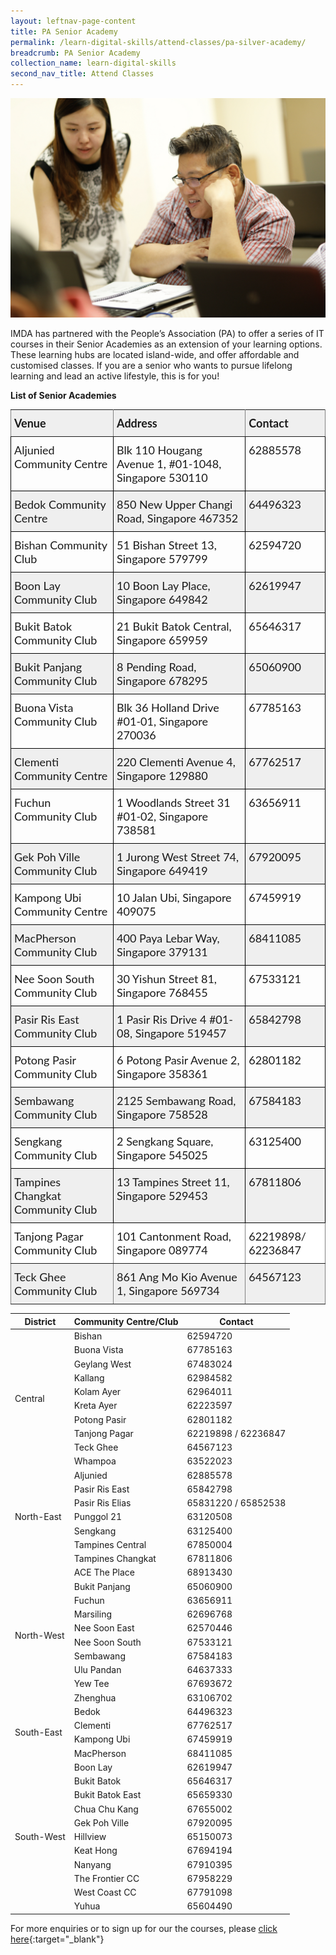 ```yaml
---
layout: leftnav-page-content
title: PA Senior Academy
permalink: /learn-digital-skills/attend-classes/pa-silver-academy/
breadcrumb: PA Senior Academy
collection_name: learn-digital-skills
second_nav_title: Attend Classes
---
```


![pasa](/images/learn-digital-skills/pa-senior-academy/pa-senior-academy.jpeg)

IMDA has partnered with the People’s Association (PA) to offer a series of IT courses in their Senior Academies as an extension of your learning options. These learning hubs are located island-wide, and offer affordable and customised classes.
If you are a senior who wants to pursue lifelong learning and lead an active lifestyle, this is for you!

**List of Senior Academies**


<style type="text/css">
.tg  {border-collapse:collapse;border-spacing:0;}
.tg td{font-family:Lato;font-size:18px;padding:10px 5px;border-style:solid;border-width:1px;overflow:hidden;word-break:normal;border-color:black;}
.tg th{font-family:Lato;font-size:18px;font-weight:normal;padding:10px 5px;border-style:solid;border-width:1px;overflow:hidden;word-break:normal;border-color:black;}
.tg .tg-kftd{background-color:#efefef;text-align:left;vertical-align:top}
.tg .tg-dvid{font-weight:bold;background-color:#efefef;border-color:inherit;text-align:left;vertical-align:top}
.tg .tg-0lax{text-align:left;vertical-align:top}
.tg .tg-c6of{background-color:#ffffff;border-color:inherit;text-align:left;vertical-align:top}
.tg .tg-y698{background-color:#efefef;border-color:inherit;text-align:left;vertical-align:top}
  .content table td, .content table th{
  border:1px solid;
}

.content table tbody tr:last-child td, .content table tbody tr:last-child th{
  border-bottom-width:thin;
}
</style>
<table class="tg">
  <tr>
    <th class="tg-dvid">Venue</th>
    <th class="tg-dvid">Address</th>
    <th class="tg-dvid">Contact</th>
  </tr>
  <tr>
    <td class="tg-0lax">Aljunied Community Centre</td>
    <td class="tg-0lax">Blk 110 Hougang Avenue 1, #01-1048, Singapore 530110</td>
    <td class="tg-0lax">62885578</td>
  </tr>
  <tr>
    <td class="tg-kftd">Bedok Community Centre</td>
    <td class="tg-kftd">850 New Upper Changi Road, Singapore 467352</td>
    <td class="tg-kftd">64496323</td>
  </tr>
  <tr>
    <td class="tg-0lax">Bishan Community Club</td>
    <td class="tg-0lax">51 Bishan Street 13, Singapore 579799</td>
    <td class="tg-0lax">62594720</td>
  </tr>
  <tr>
    <td class="tg-kftd">Boon Lay Community Club</td>
    <td class="tg-kftd">10 Boon Lay Place, Singapore 649842</td>
    <td class="tg-kftd">62619947</td>
  </tr>
  <tr>
    <td class="tg-0lax">Bukit Batok Community Club</td>
    <td class="tg-0lax">21 Bukit Batok Central, Singapore 659959</td>
    <td class="tg-0lax">65646317</td>
  </tr>
  <tr>
    <td class="tg-kftd">Bukit Panjang Community Club</td>
    <td class="tg-kftd">8 Pending Road, Singapore 678295</td>
    <td class="tg-kftd">65060900</td>
  </tr>
  <tr>
    <td class="tg-0lax">Buona Vista Community Club</td>
    <td class="tg-0lax">Blk 36 Holland Drive #01-01, Singapore 270036</td>
    <td class="tg-0lax">67785163</td>
  </tr>
  <tr>
    <td class="tg-kftd">Clementi Community Centre</td>
    <td class="tg-kftd">220 Clementi Avenue 4, Singapore 129880</td>
    <td class="tg-kftd">67762517</td>
  </tr>
  <tr>
    <td class="tg-0lax">Fuchun Community Club</td>
    <td class="tg-0lax">1 Woodlands Street 31 #01-02, Singapore 738581</td>
    <td class="tg-0lax">63656911</td>
  </tr>
  <tr>
    <td class="tg-kftd">Gek Poh Ville Community Club</td>
    <td class="tg-kftd">1 Jurong West Street 74, Singapore 649419</td>
    <td class="tg-kftd">67920095</td>
  </tr>
  <tr>
    <td class="tg-0lax">Kampong Ubi Community Centre</td>
    <td class="tg-0lax">10 Jalan Ubi, Singapore 409075</td>
    <td class="tg-0lax">67459919</td>
  </tr>
  <tr>
    <td class="tg-kftd">MacPherson Community Club</td>
    <td class="tg-kftd">400 Paya Lebar Way, Singapore 379131</td>
    <td class="tg-kftd">68411085</td>
  </tr>
  <tr>
    <td class="tg-0lax">Nee Soon South Community Club</td>
    <td class="tg-0lax">30 Yishun Street 81, Singapore 768455</td>
    <td class="tg-0lax">67533121</td>
  </tr>
  <tr>
    <td class="tg-kftd">Pasir Ris East Community Club</td>
    <td class="tg-kftd">1 Pasir Ris Drive 4 #01-08, Singapore 519457</td>
    <td class="tg-kftd">65842798</td>
  </tr>
  <tr>
    <td class="tg-0lax">Potong Pasir Community Club</td>
    <td class="tg-0lax">6 Potong Pasir Avenue 2, Singapore 358361</td>
    <td class="tg-0lax">62801182</td>
  </tr>
  <tr>
    <td class="tg-kftd">Sembawang Community Club</td>
    <td class="tg-kftd">2125 Sembawang Road, Singapore 758528</td>
    <td class="tg-kftd">67584183</td>
  </tr>
  <tr>
    <td class="tg-0lax">Sengkang Community Club</td>
    <td class="tg-0lax">2 Sengkang Square, Singapore 545025</td>
    <td class="tg-0lax">63125400</td>
  </tr>
  <tr>
    <td class="tg-kftd">Tampines Changkat Community Club</td>
    <td class="tg-kftd">13 Tampines Street 11, Singapore 529453</td>
    <td class="tg-kftd">67811806</td>
  </tr>
  <tr>
    <td class="tg-c6of">Tanjong Pagar Community Club</td>
    <td class="tg-c6of">101 Cantonment Road, Singapore 089774</td>
    <td class="tg-c6of">62219898/ 62236847</td>
  </tr>
  <tr>
    <td class="tg-y698">Teck Ghee Community Club</td>
    <td class="tg-y698">861 Ang Mo Kio Avenue 1, Singapore 569734</td>
    <td class="tg-y698">64567123</td>
  </tr>
</table>

<table>
    <thead>
        <tr>
            <th>District</th>
            <th>Community Centre/Club</th>
            <th>Contact</th>
        </tr>
    </thead>
    <tbody>
        <tr>
            <td rowspan="10">Central</td>
            <td>Bishan</td>
            <td>62594720</td>
        </tr>
        <tr>
            <td>Buona Vista</td>
            <td>67785163</td>
        </tr>
        <tr>
            <td>Geylang West</td>
            <td>67483024</td>
        </tr>
        <tr>
            <td>Kallang</td>
            <td>62984582</td>
        </tr>
        <tr>
            <td>Kolam Ayer</td>
            <td>62964011</td>
        </tr>
        <tr>
            <td>Kreta Ayer</td>
            <td>62223597</td>
        </tr>
        <tr>
            <td>Potong Pasir</td>
            <td>62801182</td>
        </tr>
        <tr>
            <td>Tanjong Pagar</td>
            <td>62219898 / 62236847</td>
        </tr>
        <tr>
            <td>Teck Ghee</td>
            <td>64567123</td>
        </tr>
        <tr>
            <td>Whampoa</td>
            <td>63522023</td>
        </tr>
        <tr>
            <td rowspan="7">North-East</td>
            <td>Aljunied</td>
            <td>62885578</td>
        </tr>
        <tr>
            <td>Pasir Ris East</td>
            <td>65842798</td>
        </tr>
        <tr>
            <td>Pasir Ris Elias</td>
            <td>65831220 / 65852538</td>
        </tr>
        <tr>
            <td>Punggol 21</td>
            <td>63120508</td>
        </tr>
        <tr>
            <td>Sengkang</td>
            <td>63125400</td>
        </tr>
        <tr>
            <td>Tampines Central</td>
            <td>67850004</td>
        </tr>
        <tr>
            <td>Tampines Changkat</td>
            <td>67811806</td>
        </tr>
        <tr>
            <td rowspan="10">North-West</td>
            <td>ACE The Place</td>
            <td>68913430</td>
        <tr>
            <td>Bukit Panjang</td>
            <td>65060900</td>
        </tr>
        <tr>
            <td>Fuchun</td>
            <td>63656911</td>
        </tr>
        <tr>
            <td>Marsiling</td>
            <td>62696768</td>
        </tr>
        <tr>
            <td>Nee Soon East</td>
            <td>62570446</td>
        </tr>
        <tr>
            <td>Nee Soon South</td>
            <td>67533121</td>
        </tr>
        <tr>
            <td>Sembawang</td>
            <td>67584183</td>
        </tr>
        <tr>
            <td>Ulu Pandan</td>
            <td>64637333</td>
        </tr>
        <tr>
            <td>Yew Tee</td>
            <td>67693672</td>
        </tr>
        <tr>
            <td>Zhenghua</td>
            <td>63106702</td>
        </tr>
        <tr>
            <td rowspan="4">South-East</td>
            <td>Bedok</td>
            <td>64496323</td>
        <tr>
            <td>Clementi</td>
            <td>67762517</td>
        </tr>
        <tr>
            <td>Kampong Ubi</td>
            <td>67459919</td>
        <tr>
            <td>MacPherson</td>
            <td>68411085</td>
            </tr>
        <tr>
            <td rowspan="11">South-West</td>
            <td>Boon Lay</td>
            <td>62619947</td>
        </tr>
        <tr>
            <td>Bukit Batok</td>
            <td>65646317</td>
        </tr>
        <tr>
            <td>Bukit Batok East</td>
            <td>65659330</td>
        </tr>
        <tr>
            <td>Chua Chu Kang</td>
            <td>67655002</td>
        </tr>
        <tr>
            <td>Gek Poh Ville</td>
            <td>67920095</td>
        </tr>
        <tr>
            <td>Hillview</td>
            <td>65150073</td>
        </tr>
        <tr>
            <td>Keat Hong</td>
            <td>67694194</td>
        </tr>
        <tr>
            <td>Nanyang</td>
            <td>67910395</td>
        </tr>
        <tr>
            <td>The Frontier CC</td>
            <td>67958229</td>
        </tr>
        <tr>
            <td>West Coast CC</td>
            <td>67791098</td>
        </tr>
        <tr>
            <td>Yuhua</td>
            <td>65604490</td>
        </tr>
        </tbody>
</table>

For more enquiries or to sign up for our the courses, please [click here](https://www.pa.gov.sg/our-programmes/lifeskills-and-lifestyle/senior-academy){:target="_blank"}

